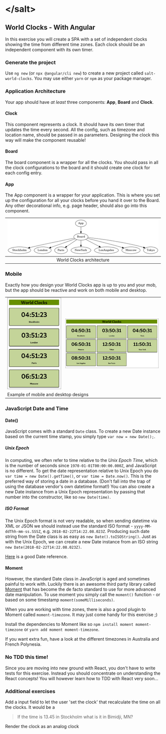 # &lt;/salt&gt;

## World Clocks - With Angular

In this exercise you will create a SPA with a set of independent clocks showing the time from different time zones.
Each clock should be an independent component with its own timer.

### Generate the project

Use `ng new` (or `npx @angular/cli new`) to create a new project called `salt-world-clocks`.
You may use either `yarn` or `npm` as your package manager.

### Application Architecture

Your app should have _at least_ three components: __App__, __Board__ and __Clock__.

#### Clock

This component represents a clock.
It should have its own timer that updates the time every second.
All the config, such as timezone and location name, should be passed in as parameters.
Designing the clock this way will make the component reusable!

#### Board

The board component is a wrapper for all the clocks.
You should pass in all the clock configurations to the board and it should create one clock for each config entry.

#### App

The App component is a wrapper for your application.
This is where you set up the configuration for all your clocks before you hand it over to the Board.
Any other decorational info, e.g. page header, should also go into this component.

| ![World Clocks](worldclocks.png) |
|:---:|
| World Clocks architecture |

### Mobile

Exactly how you design your World Clocks app is up to you and your mob, but the app should be reactive and work on both mobile and desktop.

<table>
  <tr>
    <td><img src="worldclocks-mobile.png"></td>
    <td><img src="worldclocks-desktop.png"></td>
  </tr>
  <tr>
    <td colspan="2">Example of mobile and desktop designs</td>
  </tr>
</table>

### JavaScript Date and Time

#### Date()

JavaScript comes with a standard `Date` class.
To create a new Date instance based on the current time stamp, you simply type `var now = new Date();`.

##### Unix Epoch

In computing, we often refer to time relative to the _Unix Epoch Time_, which is the number of seconds since `1970-01-01T00:00:00.000Z`, and JavaScript is no different.
To get the date representation relative to Unix Epoch you do `var time = new Date().getTime()`, or `var time = Date.now()`.
This is the preferred way of storing a date in a database. (Don't fall into the trap of using the database vendor's own datetime format!)
You can also create a new Date instance from a Unix Epoch representation by passing that number into the constructor, like so `new Date(time)`.

##### ISO Format

The Unix Epoch format is not very readable, so when sending datetime via XML or JSON we should instead use the standard ISO format - `yyyy-MM-ddThh-mm-ss.SSSZ`, e.g. `2018-02-22T14:22.08.023Z`.
Producing such date string from the Date class is as easy as `new Date().toISOString()`.
Just as with the Unix Epoch, we can create a new Date instance from an ISO string `new Date(2018-02-22T14:22.08.023Z)`.

[Here](https://www.w3schools.com/jsref/jsref_obj_date.asp) is a good Date reference.

#### Moment

However, the standard Date class in JavaScript is aged and sometimes painful to work with.
Luckily there is an awesome third party library called [Moment](https://momentjs.com/) that has become the de facto standard to use for more advanced date manipulation.
To use moment you simply call the `moment()` function - or based on some timestamp `moment(someMilliseconds)`.

When you are working with time zones, there is also a good plugin to Moment called `moment-timezone`. It may just come handy for this exercise ;)

Install the dependencies to Moment like so `npm install moment moment-timezone` or `yarn add moment moment-timezone`.

If you want extra fun, have a look at the different timezones in Australia and French Polynesia.

### No TDD this time!

Since you are moving into new ground with React, you don't have to write tests for this exercise. Instead you should concentrate on understanding the React concepts! You will however learn how to TDD with React very soon...

### Additional exercises

Add a input field to let the user 'set the clock' that recalculate the time on all the clocks. It would be a

> If the time is 13.45 in Stockholm what is it in Bimidji, MN?

Render the clock as an analog clock
